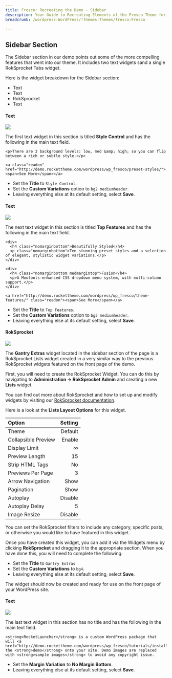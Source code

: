 ```yaml
---
title: Fresco: Recreating the Demo - Sidebar
description: Your Guide to Recreating Elements of the Fresco Theme for WordPress
breadcrumb: /wordpress:WordPress/!themes:Themes/fresco:Fresco

---
```


Sidebar Section
-----
The Sidebar section in our demo points out some of the more compelling features that went into our theme. It includes two text widgets sand a single RokSprocket Tabs widget.

Here is the widget breakdown for the Sidebar section:

* Text
* Text
* RokSprocket
* Text

#### Text

![][demo1]

The first text widget in this section is titled **Style Control** and has the following in the main text field.

~~~
<p>There are 3 background levels: low, med &amp; high; so you can flip between a rich or subtle style.</p>

<a class="readon" href="http://demo.rockettheme.com/wordpress/wp_fresco/preset-styles/"><span>See More</span></a>
~~~

* Set the **Title** to `Style Control`.
* Set the **Custom Variations** option to `bg2 mediumheader`.
* Leaving everything else at its default setting, select **Save**.

#### Text

![][demo2]

The next text widget in this section is titled **Top Features** and has the following in the main text field.

~~~
<div>
  <h4 class="nomarginbottom">Beautifully Styled</h4>
  <p class="nomarginbottom">Ten stunning preset styles and a selection of elegant, stylistic widget variations.</p>
</div>

<div>
  <h4 class="nomarginbottom medmargintop">Fusion</h4>
  <p>A Mootools-enhanced CSS dropdown menu system, with multi-column support.</p>
</div>

<a href="http://demo.rockettheme.com/wordpress/wp_fresco/theme-features/" class="readon"><span>See More</span></a>
~~~

* Set the **Title** to `Top Features`.
* Set the **Custom Variations** option to `bg3 mediumheader`.
* Leaving everything else at its default setting, select **Save**.

#### RokSprocket

![][demo3]

The **Gantry Extras** widget located in the sidebar section of the page is a RokSprocket Lists widget created in a very similar way to the previous RokSprocket widgets featured on the front page of the demo.

First, you will need to create the RokSprocket Widget. You can do this by navigating to **Administration -> RokSprocket Admin** and creating a new **Lists** widget. 

You can find out more about RokSprocket and how to set up and modify widgets by visiting our [RokSprocket documentation](../../plugins/roksprocket/).

Here is a look at the **Lists Layout Options** for this widget.

| Option              | Setting |  
| :------------------ | ------: |  
| Theme               | Default |  
| Collapsible Preview |  Enable |  
| Display Limit       |       ∞ |  
| Preview Length      |      15 |  
| Strip HTML Tags     |      No |  
| Previews Per Page   |       3 |  
| Arrow Navigation    |    Show |  
| Pagination          |    Show |  
| Autoplay            | Disable |  
| Autoplay Delay      |       5 |  
| Image Resize        | Disable |  

You can set the RokSprocket filters to include any category, specific posts, or otherwise you would like to have featured in this widget.

Once you have created this widget, you can add it via the Widgets menu by clicking **RokSprocket** and dragging it to the appropriate section. When you have done this, you will need to complete the following.

* Set the **Title** to `Gantry Extras`
* Set the **Custom Variations** to `bg4`.
* Leaving everything else at its default setting, select **Save**.

The widget should now be created and ready for use on the front page of your WordPress site.

#### Text

![][demo4]

The last text widget in this section has no title and has the following in the main text field.

~~~
<strong>RocketLauncher</strong> is a custom WordPress package that will <a href="http://demo.rockettheme.com/wordpress/wp_fresco/tutorials/installation/">install</a> the <strong>demo</strong> onto your site. Demo images are replaced with <strong>sample images</strong> to avoid any copyright issue.
~~~

* Set the **Margin Variation** to **No Margin Bottom**.
* Leaving everything else at its default setting, select **Save**.

[demo1]: assets/demo_7.jpeg
[demo2]: assets/demo_8.jpeg
[demo3]: assets/demo_9.jpeg
[demo4]: assets/demo_12.jpeg
[roksprocket]: ../../plugins/roksprocket
